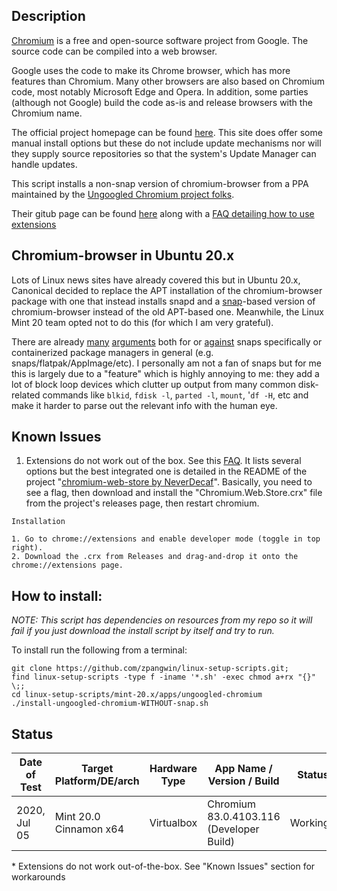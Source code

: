 
## Description

[Chromium](https://en.wikipedia.org/wiki/Chromium_%28web_browser%29) is a free and open-source software project from Google. The source code can be compiled into a web browser.

Google uses the code to make its Chrome browser, which has more features than Chromium. Many other browsers are also based on Chromium code, most notably Microsoft Edge and Opera. In addition, some parties (although not Google) build the code as-is and release browsers with the Chromium name.

The official project homepage can be found [here](https://www.chromium.org/Home). This site does offer some manual install options but these do not include update mechanisms nor will they supply source repositories so that the system's Update Manager can handle updates.

This script installs a non-snap version of chromium-browser from a PPA maintained by the [Ungoogled Chromium project folks](https://software.opensuse.org/download/package?package=ungoogled-chromium&project=home:ungoogled_chromium).

Their gitub page can be found [here](https://github.com/Eloston/ungoogled-chromium) along with a [FAQ detailing how to use extensions](https://ungoogled-software.github.io/ungoogled-chromium-wiki/faq)

## Chromium-browser in Ubuntu 20.x

Lots of Linux news sites have already covered this but in Ubuntu 20.x, Canonical decided to replace the APT installation of the chromium-browser package with one that instead installs snapd and a [snap](https://en.wikipedia.org/wiki/Snap_%28package_manager%29)-based version of chromium-browser instead of the old APT-based one. Meanwhile, the Linux Mint 20 team opted not to do this (for which I am very grateful).

There are already [many](https://www.howtogeek.com/670084/what-you-need-to-know-about-snaps-on-ubuntu-20.04/) [arguments](https://thenewstack.io/canonicals-snap-great-good-bad-ugly/) both for or [against](https://www.reddit.com/r/Ubuntu/comments/askwvp/the_snap_experience_is_bad_and_is_increasingly/) snaps specifically or containerized package managers in general (e.g. snaps/flatpak/AppImage/etc). I personally am not a fan of snaps but for me this is largely due to a "feature" which is highly annoying to me: they add a lot of block loop devices which clutter up output from many common disk-related commands like `blkid`, `fdisk -l`, `parted -l`, `mount`, '`df -H`, etc and make it harder to parse out the relevant info with the human eye.

## Known Issues

1. Extensions do not work out of the box. See this [FAQ](https://ungoogled-software.github.io/ungoogled-chromium-wiki/faq). It lists several options but the best integrated one is detailed in the README of the project "[chromium-web-store by NeverDecaf](https://github.com/NeverDecaf/chromium-web-store)". Basically, you need to see a flag, then download and install the "Chromium.Web.Store.crx" file from the project's releases page, then restart chromium.

```
Installation

1. Go to chrome://extensions and enable developer mode (toggle in top right).
2. Download the .crx from Releases and drag-and-drop it onto the chrome://extensions page.

```

## How to install:

*NOTE: This script has dependencies on resources from my repo so it will fail if you just download the install script by itself and try to run.*

To install run the following from a terminal:

```
git clone https://github.com/zpangwin/linux-setup-scripts.git;
find linux-setup-scripts -type f -iname '*.sh' -exec chmod a+rx "{}" \;;
cd linux-setup-scripts/mint-20.x/apps/ungoogled-chromium
./install-ungoogled-chromium-WITHOUT-snap.sh
```

## Status


| Date of Test  | Target Platform/DE/arch | Hardware Type  | App Name / Version / Build               | Status  |
| ------------- | ------------------------| -------------- | ---------------------------------------- | ------- |
| 2020, Jul 05  | Mint 20.0 Cinnamon x64  | Virtualbox     | Chromium 83.0.4103.116 (Developer Build) | Working\* |


\* Extensions do not work out-of-the-box. See "Known Issues" section for workarounds


